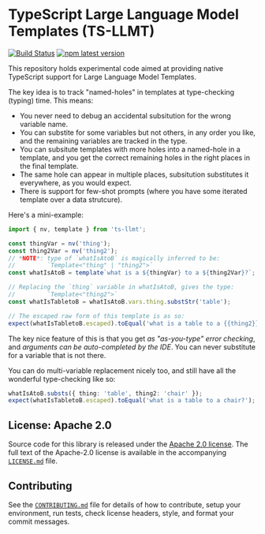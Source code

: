 # TypeScript Large Language Model Templates (TS-LLMT)

[![Build Status](https://github.com/PAIR-code/ts-llmt/actions/workflows/release_workflow.yaml/badge.svg)](https://github.com/PAIR-code/ts-llmt/actions/workflows/release_workflow.yaml)
[![npm latest version](https://img.shields.io/npm/v/ts-llmt/latest.svg)](https://www.npmjs.com/package/ts-llmt)

This repository holds experimental code aimed at providing native TypeScript
support for Large Language Model Templates.

The key idea is to track "named-holes" in templates at type-checking (typing)
time. This means:

- You never need to debug an accidental subsitution for the wrong variable name.
- You can substite for some variables but not others, in any order you like, and the remaining
  variables are tracked in the type.
- You can subsitute templates with more holes into a named-hole in a template, and you get the
  correct remaining holes in the right places in the final template.
- The same hole can appear in multiple places, subsitution substitutes it everywhere, as you would
  expect.
- There is support for few-shot prompts (where you have some iterated template
  over a data strutcure).

Here's a mini-example:

```ts
import { nv, template } from 'ts-llmt';

const thingVar = nv('thing');
const thing2Var = nv('thing2');
// *NOTE*: type of `whatIsAtoB` is magically inferred to be:
//         `Template<"thing" | "thing2">`
const whatIsAtoB = template`what is a ${thingVar} to a ${thing2Var}?`;

// Replacing the `thing` variable in whatIsAtoB, gives the type:
//         `Template<"thing2">`
const whatIsTabletoB = whatIsAtoB.vars.thing.substStr('table');

// The escaped raw form of this template is as so:
expect(whatIsTabletoB.escaped).toEqual('what is a table to a {{thing2}}?');
```

The key nice feature of this is that you get _as "as-you-type" error checking_,
and _arguments can be auto-completed by the IDE_. You can never substitute for a
variable that is not there.

You can do multi-variable replacement nicely too, and still have all the
wonderful type-checking like so:

```ts
whatIsAtoB.substs({ thing: 'table', thing2: 'chair' });
expect(whatIsTabletoB.escaped).toEqual('what is a table to a chair?');
```

## License: Apache 2.0

Source code for this library is released under the [Apache 2.0
license](https://spdx.org/licenses/Apache-2.0.html). The full text of the
Apache-2.0 license is available in the accompanying [`LICENSE.md`](./LICENSE.md)
file.

## Contributing

See the [`CONTRIBUTING.md`](./CONTRIBUTING.md) file for details of how to
contribute, setup your environment, run tests, check license headers, style, and
format your commit messages.

